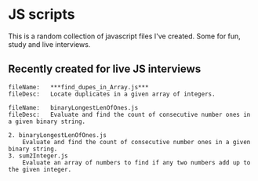 # JS scripts
 This is a random collection of javascript files I've created. Some for fun, study and live interviews.

## Recently created for live JS interviews
```text
fileName:	***find_dupes_in_Array.js***
fileDesc:	Locate duplicates in a given array of integers.

fileName:	binaryLongestLenOfOnes.js	
fileDesc:	Evaluate and find the count of consecutive number ones in a given binary string.

2. binaryLongestLenOfOnes.js	
	Evaluate and find the count of consecutive number ones in a given binary string.
3. sum2Integer.js		
	Evaluate an array of numbers to find if any two numbers add up to the given integer.
```